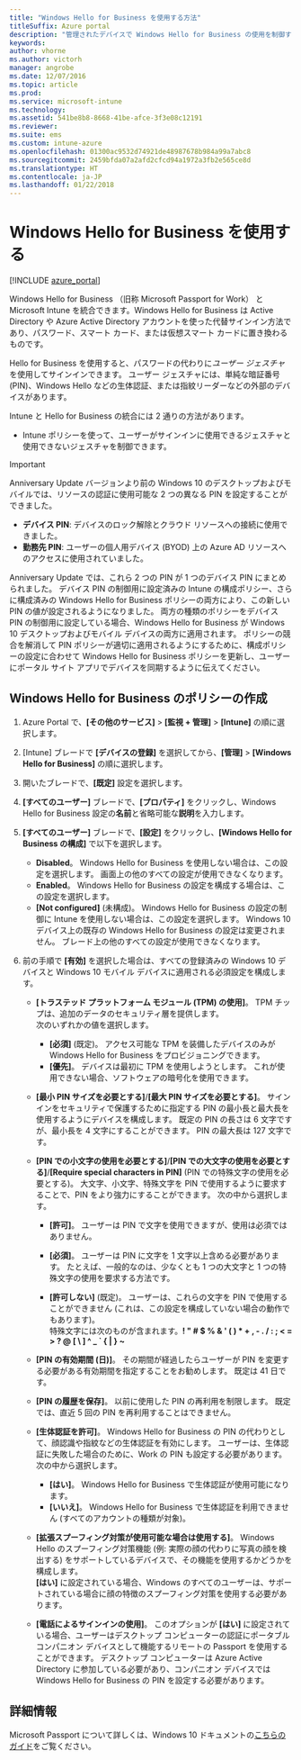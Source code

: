 ```yaml
---
title: "Windows Hello for Business を使用する方法"
titleSuffix: Azure portal
description: "管理されたデバイスで Windows Hello for Business の使用を制御するポリシーを作成する方法について説明します。\""
keywords: 
author: vhorne
ms.author: victorh
manager: angrobe
ms.date: 12/07/2016
ms.topic: article
ms.prod: 
ms.service: microsoft-intune
ms.technology: 
ms.assetid: 541be8b8-8668-41be-afce-3f3e08c12191
ms.reviewer: 
ms.suite: ems
ms.custom: intune-azure
ms.openlocfilehash: 01300ac9532d74921de48987678b984a99a7abc8
ms.sourcegitcommit: 2459bfda07a2afd2cfcd94a1972a3fb2e565ce8d
ms.translationtype: HT
ms.contentlocale: ja-JP
ms.lasthandoff: 01/22/2018
---
```

# <a name="use-windows-hello-for-business"></a>Windows Hello for Business を使用する


[!INCLUDE [azure_portal](./includes/azure_portal.md)]

Windows Hello for Business （旧称 Microsoft Passport for Work） と Microsoft Intune を統合できます。Windows Hello for Business は Active Directory や Azure Active Directory アカウントを使った代替サインイン方法であり、パスワード、スマート カード、または仮想スマート カードに置き換わるものです。

Hello for Business を使用すると、パスワードの代わりに*ユーザー ジェスチャ*を使用してサインインできます。 ユーザー ジェスチャには、単純な暗証番号 (PIN)、Windows Hello などの生体認証、または指紋リーダーなどの外部のデバイスがあります。

Intune と Hello for Business の統合には 2 通りの方法があります。

-   Intune ポリシーを使って、ユーザーがサインインに使用できるジェスチャと使用できないジェスチャを制御できます。

<!--- -   You can store authentication certificates in the Windows Hello for Business key storage provider (KSP). For more information, see [Secure resource access with certificate profiles in Microsoft Intune](secure-resource-access-with-certificate-profiles.md). --->

> [!IMPORTANT]
> Anniversary Update バージョンより前の Windows 10 のデスクトップおよびモバイルでは、リソースの認証に使用可能な 2 つの異なる PIN を設定することができました。
> - **デバイス PIN**: デバイスのロック解除とクラウド リソースへの接続に使用できました。
> - **勤務先 PIN**: ユーザーの個人用デバイス (BYOD) 上の Azure AD リソースへのアクセスに使用されていました。
> 
> Anniversary Update では、これら 2 つの PIN が 1 つのデバイス PIN にまとめられました。
> デバイス PIN の制御用に設定済みの Intune の構成ポリシー、さらに構成済みの Windows Hello for Business ポリシーの両方により、この新しい PIN の値が設定されるようになりました。
> 両方の種類のポリシーをデバイス PIN の制御用に設定している場合、Windows Hello for Business が Windows 10 デスクトップおよびモバイル デバイスの両方に適用されます。
> ポリシーの競合を解消して PIN ポリシーが適切に適用されるようにするために、構成ポリシーの設定に合わせて Windows Hello for Business ポリシーを更新し、ユーザーにポータル サイト アプリでデバイスを同期するように伝えてください。



## <a name="create-a-windows-hello-for-business-policy"></a>Windows Hello for Business のポリシーの作成

1. Azure Portal で、**[その他のサービス]** > **[監視 + 管理]** > **[Intune]** の順に選択します。

2. [Intune] ブレードで **[デバイスの登録]** を選択してから、**[管理]** > **[Windows Hello for Business]** の順に選択します。

3. 開いたブレードで、**[既定]** 設定を選択します。

4. **[すべてのユーザー]** ブレードで、**[プロパティ]** をクリックし、Windows Hello for Business 設定の**名前**と省略可能な**説明**を入力します。

5. **[すべてのユーザー]** ブレードで、**[設定]** をクリックし、**[Windows Hello for Business の構成]** で以下を選択します。

    - **Disabled**。 Windows Hello for Business を使用しない場合は、この設定を選択します。 画面上の他のすべての設定が使用できなくなります。
    - **Enabled**。 Windows Hello for Business の設定を構成する場合は、この設定を選択します。
    - **[Not configured]** (未構成)。 Windows Hello for Business の設定の制御に Intune を使用しない場合は、この設定を選択します。 Windows 10 デバイス上の既存の Windows Hello for Business の設定は変更されません。 ブレード上の他のすべての設定が使用できなくなります。

6. 前の手順で **[有効]** を選択した場合は、すべての登録済みの Windows 10 デバイスと Windows 10 モバイル デバイスに適用される必須設定を構成します。

   - **[トラステッド プラットフォーム モジュール (TPM) の使用]**。 TPM チップは、追加のデータのセキュリティ層を提供します。<br>次のいずれかの値を選択します。

     - **[必須]** (既定)。 アクセス可能な TPM を装備したデバイスのみが Windows Hello for Business をプロビジョニングできます。
     - **[優先]**。 デバイスは最初に TPM を使用しようとします。 これが使用できない場合、ソフトウェアの暗号化を使用できます。

   - **[最小 PIN サイズを必要とする]**/**[最大 PIN サイズを必要とする]**。 サインインをセキュリティで保護するために指定する PIN の最小長と最大長を使用するようにデバイスを構成します。 既定の PIN の長さは 6 文字ですが、最小長を 4 文字にすることができます。 PIN の最大長は 127 文字です。

   - **[PIN での小文字の使用を必要とする]**/**[PIN での大文字の使用を必要とする]**/**[Require special characters in PIN]** (PIN での特殊文字の使用を必要とする)。 大文字、小文字、特殊文字を PIN で使用するように要求することで、PIN をより強力にすることができます。 次の中から選択します。

     - **[許可]**。 ユーザーは PIN で文字を使用できますが、使用は必須ではありません。
    
     - **[必須]**。 ユーザーは PIN に文字を 1 文字以上含める必要があります。 たとえば、一般的なのは、少なくとも 1 つの大文字と 1 つの特殊文字の使用を要求する方法です。

     - **[許可しない]** (既定)。 ユーザーは、これらの文字を PIN で使用することができません  (これは、この設定を構成していない場合の動作でもあります)。<br>特殊文字には次のものが含まれます。**! " # $ % &amp; ' ( ) &#42; + , - . / : ; &lt; = &gt; ? @ [ \ ] ^ _ &#96; { &#124; } ~**

   - **[PIN の有効期間 (日)]**。 その期間が経過したらユーザーが PIN を変更する必要がある有効期間を指定することをお勧めします。 既定は 41 日です。

   - **[PIN の履歴を保存]**。 以前に使用した PIN の再利用を制限します。 既定では、直近 5 回の PIN を再利用することはできません。

   - **[生体認証を許可]**。 Windows Hello for Business の PIN の代わりとして、顔認識や指紋などの生体認証を有効にします。 ユーザーは、生体認証に失敗した場合のために、Work の PIN も設定する必要があります。 次の中から選択します。

     - **[はい]**。 Windows Hello for Business で生体認証が使用可能になります。
     - **[いいえ]**。 Windows Hello for Business で生体認証を利用できません (すべてのアカウントの種類が対象)。

   - **[拡張スプーフィング対策が使用可能な場合は使用する]**。 Windows Hello のスプーフィング対策機能 (例: 実際の顔の代わりに写真の顔を検出する) をサポートしているデバイスで、その機能を使用するかどうかを構成します。<br>**[はい]** に設定されている場合、Windows のすべてのユーザーは、サポートされている場合に顔の特徴のスプーフィング対策を使用する必要があります。

   - **[電話によるサインインの使用]**。 このオプションが **[はい]** に設定されている場合、ユーザーはデスクトップ コンピューターの認証にポータブル コンパニオン デバイスとして機能するリモートの Passport を使用することができます。 デスクトップ コンピューターは Azure Active Directory に参加している必要があり、コンパニオン デバイスでは Windows Hello for Business の PIN を設定する必要があります。


## <a name="further-information"></a>詳細情報
Microsoft Passport について詳しくは、Windows 10 ドキュメントの[こちらのガイド](https://technet.microsoft.com/library/mt589441.aspx)をご覧ください。
